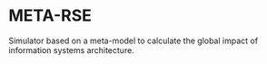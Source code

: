 # META-RSE
Simulator based on a meta-model to calculate the global impact of information systems architecture.
